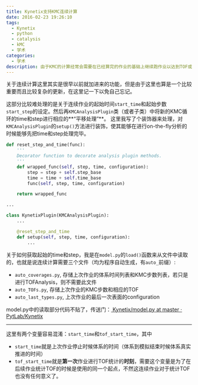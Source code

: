 ```yaml
---
title: Kynetix支持KMC连续计算
date: 2016-02-23 19:26:10
tags:
  - Kynetix
  - python
  - catalysis
  - kMC
  - 学术
categories:
  - 学术
description: 由于KMC的计算经常会需要在已经算完的作业的基础上继续跑作业以达到TOF或者覆盖度稳定,因此使程序能够进行连续的作业计算。
---
```

关于连续计算这里其实是很早以前就加进来的功能，但是由于这里也算是一个比较重要而且比较复杂的更新，在这里记一下以免自己忘记。

这部分比较难处理的是关于连续作业的起始时间`start_time`和起始步数`start_step`的设定。然后再`KMCAnalysisPlugin`类（或者子类）中将新的KMC循环的time和step进行相应的**“平移处理”**。
这里我写了个装饰器来处理，对`KMCAnalysisPlugin`的`setup()`方法进行装饰，使其能够在进行on-the-fly分析的时候能够先把time和step处理完毕。
``` python
def reset_step_and_time(func):
    '''
    Decorator function to decorate analysis plugin methods.
    '''
    def wrapped_func(self, step, time, configuration):
        step = step + self.step_base
        time = time + self.time_base
        func(self, step, time, configuration)

    return wrapped_func

...

class KynetixPlugin(KMCAnalysisPlugin):
    ...

    @reset_step_and_time
    def setup(self, step, time, configuration):
        ...
```
<!-- more -->

关于如何获取起始的time和step，我是在`model.py`的`load()`函数来从文件中读取的，也就是说连续计算需要三个文件（均为程序自动生成，有`auto_`前缀）:
- `auto_coverages.py`, 存储上次作业的体系时间列表和KMC步数列表，若只是进行TOFAnalysis，则不需要此文件
- `auto_TOFs.py`, 存储上次作业的KMC步数和相应的TOF
- `auto_last_types.py`, 上次作业的最后一次表面的configuration

model.py中的读取部分代码不贴了，传送门：[<span class="fa fa-github"></span> Kynetix/model.py at master · PytLab/Kynetix](https://github.com/PytLab/Kynetix/blob/master/pynetics/model.py)

---
这里有两个变量容易混淆：`start_time`和`tof_start_time`，其中
- `start_time`就是上次作业停止时候体系的时间（体系到模拟结束时候体系真实推进的时间）
- `tof_start_time`就是**第一次**作业进行TOF统计的**时刻**，需要这个变量是为了在后续作业统计TOF的时候是使用的同一个起点，不然这连续作业对于统计TOF也没有任何意义了。
